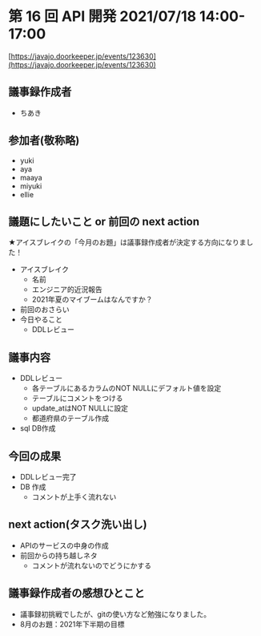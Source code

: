 # 第 16 回 API 開発 2021/07/18 14:00-17:00

[https://javajo.doorkeeper.jp/events/123630](https://javajo.doorkeeper.jp/events/123630)

## 議事録作成者
  - ちあき

## 参加者(敬称略)
  - yuki
  - aya
  - maaya
  - miyuki
  - ellie

## 議題にしたいこと or 前回の next action

★アイスブレイクの「今月のお題」は議事録作成者が決定する方向になりました！

- アイスブレイク
  - 名前
  - エンジニア的近況報告
  - 2021年夏のマイブームはなんですか？
- 前回のおさらい
- 今日やること
  - DDLレビュー
 
## 議事内容
- DDLレビュー
  -  各テーブルにあるカラムのNOT NULLにデフォルト値を設定
  - テーブルにコメントをつける
  - update_atはNOT NULLに設定
  - 都道府県のテーブル作成
- sql DB作成 
## 今回の成果
- DDLレビュー完了
- DB 作成
  - コメントが上手く流れない 
  
## next action(タスク洗い出し)
- APIのサービスの中身の作成
- 前回からの持ち越しネタ
  - コメントが流れないのでどうにかする

## 議事録作成者の感想ひとこと
- 議事録初挑戦でしたが、gitの使い方など勉強になりました。
- 8月のお題：2021年下半期の目標
